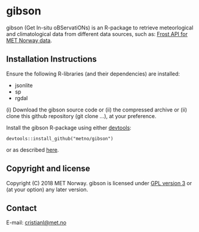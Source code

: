 # gibson
gibson (Get In-situ oBServatiONs) is an R-package to retrieve meteorlogical and climatological data from different data sources, such as: [Frost API for MET Norway data](https://frost.met.no/index.html).

Installation Instructions
-------------------------
Ensure the following R-libraries (and their dependencies) are installed:

   * jsonlite
   * sp
   * rgdal

(i) Download the gibson source code or (ii) the compressed archive or (ii) clone this github repository (git clone ...), at your preference.

Install the gibson R-package using either [devtools](https://cran.r-project.org/web/packages/devtools/README.html):

```
devtools::install_github("metno/gibson")
```
or as described [here](https://cran.r-project.org/).

Copyright and license
---------------------
Copyright (C) 2018 MET Norway. gibson is licensed under [GPL version 3](https://github.com/metno/TITAN/blob/master/LICENSE) or (at your option) any later version.

Contact
-------
E-mail: cristianl@met.no
